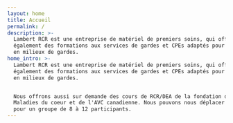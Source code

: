 ```yaml
---
layout: home
title: Accueil
permalink: /
description: >-
  Lambert RCR est une entreprise de matériel de premiers soins, qui offre
  également des formations aux services de gardes et CPEs adaptés pour les gens
  en milieux de gardes.
home_intro: >-
  Lambert RCR est une entreprise de matériel de premiers soins, qui offre
  également des formations aux services de gardes et CPEs adaptés pour les gens
  en milieux de gardes.


  Nous offrons aussi sur demande des cours de RCR/DEA de la fondation des
  Maladies du coeur et de l'AVC canadienne. Nous pouvons nous déplacer chez vous
  pour un groupe de 8 à 12 participants.
---
```


